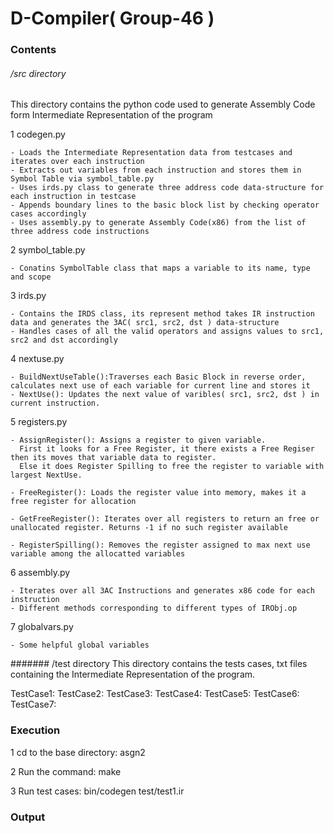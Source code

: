 # D-Compiler( Group-46 )

### Contents
###### /src directory 
This directory contains the python code used to generate Assembly Code form Intermediate Representation of the program

1 codegen.py
  
  	- Loads the Intermediate Representation data from testcases and iterates over each instruction
  	- Extracts out variables from each instruction and stores them in Symbol Table via symbol_table.py
  	- Uses irds.py class to generate three address code data-structure for each instruction in testcase
  	- Appends boundary lines to the basic block list by checking operator cases accordingly 
	- Uses assembly.py to generate Assembly Code(x86) from the list of three address code instructions

2 symbol_table.py

	- Conatins SymbolTable class that maps a variable to its name, type and scope

3 irds.py

	- Contains the IRDS class, its represent method takes IR instruction data and generates the 3AC( src1, src2, dst ) data-structure 
	- Handles cases of all the valid operators and assigns values to src1, src2 and dst accordingly

4 nextuse.py

	- BuildNextUseTable():Traverses each Basic Block in reverse order, calculates next use of each variable for current line and stores it
	- NextUse(): Updates the next value of varibles( src1, src2, dst ) in current instruction.

5 registers.py

	- AssignRegister(): Assigns a register to given variable. 
	  First it looks for a Free Register, it there exists a Free Regiser then its moves that variable data to register. 
	  Else it does Register Spilling to free the register to variable with largest NextUse. 

	- FreeRegister(): Loads the register value into memory, makes it a free register for allocation

	- GetFreeRegister(): Iterates over all registers to return an free or unallocated register. Returns -1 if no such register available

	- RegisterSpilling(): Removes the register assigned to max next use variable among the allocatted variables 

6 assembly.py

	- Iterates over all 3AC Instructions and generates x86 code for each instruction
	- Different methods corresponding to different types of IRObj.op

7 globalvars.py

	- Some helpful global variables

####### /test directory 
This directory contains the tests cases, txt files containing the Intermediate Representation of the program.

TestCase1: 
TestCase2: 
TestCase3: 
TestCase4: 
TestCase5: 
TestCase6: 
TestCase7: 

### Execution

1 cd to the base directory: asgn2

2 Run the command: make

3 Run test cases: bin/codegen test/test1.ir

 	
### Output
